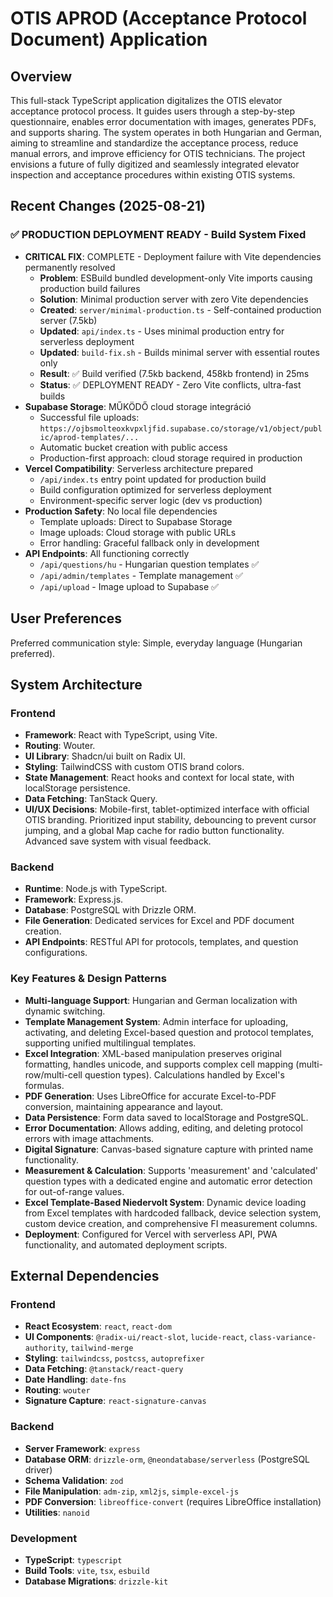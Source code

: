 # OTIS APROD (Acceptance Protocol Document) Application

## Overview
This full-stack TypeScript application digitalizes the OTIS elevator acceptance protocol process. It guides users through a step-by-step questionnaire, enables error documentation with images, generates PDFs, and supports sharing. The system operates in both Hungarian and German, aiming to streamline and standardize the acceptance process, reduce manual errors, and improve efficiency for OTIS technicians. The project envisions a future of fully digitized and seamlessly integrated elevator inspection and acceptance procedures within existing OTIS systems.

## Recent Changes (2025-08-21)
### ✅ PRODUCTION DEPLOYMENT READY - Build System Fixed
- **CRITICAL FIX**: COMPLETE - Deployment failure with Vite dependencies permanently resolved
  - **Problem**: ESBuild bundled development-only Vite imports causing production build failures
  - **Solution**: Minimal production server with zero Vite dependencies
  - **Created**: `server/minimal-production.ts` - Self-contained production server (7.5kb)
  - **Updated**: `api/index.ts` - Uses minimal production entry for serverless deployment
  - **Updated**: `build-fix.sh` - Builds minimal server with essential routes only
  - **Result**: ✅ Build verified (7.5kb backend, 458kb frontend) in 25ms
  - **Status**: ✅ DEPLOYMENT READY - Zero Vite conflicts, ultra-fast builds
- **Supabase Storage**: MŰKÖDŐ cloud storage integráció
  - Successful file uploads: `https://ojbsmolteoxkvpxljfid.supabase.co/storage/v1/object/public/aprod-templates/...`
  - Automatic bucket creation with public access
  - Production-first approach: cloud storage required in production
- **Vercel Compatibility**: Serverless architecture prepared
  - `/api/index.ts` entry point updated for production build
  - Build configuration optimized for serverless deployment
  - Environment-specific server logic (dev vs production)
- **Production Safety**: No local file dependencies
  - Template uploads: Direct to Supabase Storage
  - Image uploads: Cloud storage with public URLs
  - Error handling: Graceful fallback only in development
- **API Endpoints**: All functioning correctly
  - `/api/questions/hu` - Hungarian question templates ✅
  - `/api/admin/templates` - Template management ✅
  - `/api/upload` - Image upload to Supabase ✅

## User Preferences
Preferred communication style: Simple, everyday language (Hungarian preferred).

## System Architecture
### Frontend
- **Framework**: React with TypeScript, using Vite.
- **Routing**: Wouter.
- **UI Library**: Shadcn/ui built on Radix UI.
- **Styling**: TailwindCSS with custom OTIS brand colors.
- **State Management**: React hooks and context for local state, with localStorage persistence.
- **Data Fetching**: TanStack Query.
- **UI/UX Decisions**: Mobile-first, tablet-optimized interface with official OTIS branding. Prioritized input stability, debouncing to prevent cursor jumping, and a global Map cache for radio button functionality. Advanced save system with visual feedback.

### Backend
- **Runtime**: Node.js with TypeScript.
- **Framework**: Express.js.
- **Database**: PostgreSQL with Drizzle ORM.
- **File Generation**: Dedicated services for Excel and PDF document creation.
- **API Endpoints**: RESTful API for protocols, templates, and question configurations.

### Key Features & Design Patterns
- **Multi-language Support**: Hungarian and German localization with dynamic switching.
- **Template Management System**: Admin interface for uploading, activating, and deleting Excel-based question and protocol templates, supporting unified multilingual templates.
- **Excel Integration**: XML-based manipulation preserves original formatting, handles unicode, and supports complex cell mapping (multi-row/multi-cell question types). Calculations handled by Excel's formulas.
- **PDF Generation**: Uses LibreOffice for accurate Excel-to-PDF conversion, maintaining appearance and layout.
- **Data Persistence**: Form data saved to localStorage and PostgreSQL.
- **Error Documentation**: Allows adding, editing, and deleting protocol errors with image attachments.
- **Digital Signature**: Canvas-based signature capture with printed name functionality.
- **Measurement & Calculation**: Supports 'measurement' and 'calculated' question types with a dedicated engine and automatic error detection for out-of-range values.
- **Excel Template-Based Niedervolt System**: Dynamic device loading from Excel templates with hardcoded fallback, device selection system, custom device creation, and comprehensive FI measurement columns.
- **Deployment**: Configured for Vercel with serverless API, PWA functionality, and automated deployment scripts.

## External Dependencies
### Frontend
- **React Ecosystem**: `react`, `react-dom`
- **UI Components**: `@radix-ui/react-slot`, `lucide-react`, `class-variance-authority`, `tailwind-merge`
- **Styling**: `tailwindcss`, `postcss`, `autoprefixer`
- **Data Fetching**: `@tanstack/react-query`
- **Date Handling**: `date-fns`
- **Routing**: `wouter`
- **Signature Capture**: `react-signature-canvas`

### Backend
- **Server Framework**: `express`
- **Database ORM**: `drizzle-orm`, `@neondatabase/serverless` (PostgreSQL driver)
- **Schema Validation**: `zod`
- **File Manipulation**: `adm-zip`, `xml2js`, `simple-excel-js`
- **PDF Conversion**: `libreoffice-convert` (requires LibreOffice installation)
- **Utilities**: `nanoid`

### Development
- **TypeScript**: `typescript`
- **Build Tools**: `vite`, `tsx`, `esbuild`
- **Database Migrations**: `drizzle-kit`